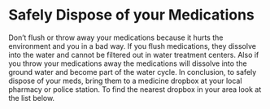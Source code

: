 # Safely Dispose of your Medications

Don’t flush or throw away your medications because it hurts the environment and you in a bad way. If you flush medications, they dissolve into the water and cannot be filtered out in water treatment centers. Also if you throw your medications away the medications will dissolve into the ground water and become part of the water cycle. In conclusion, to safely dispose of your meds, bring them to a medicine dropbox at your local pharmacy or police station. To find the nearest dropbox in your area look at the list below. 
